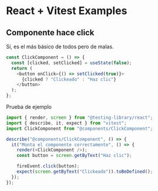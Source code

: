 # React + Vitest Examples

## Componente hace click

Sí, es el más básico de todos pero de malas.

```javascript
const ClickComponent = () => {
  const [clicked, setClicked] = useState(false);
  return (
    <button onClick={() => setClicked(true)}>
      {clicked ? "Clickeado" : "Haz clic"}
    </button>
  );
};
```

Prueba de ejemplo

```javascript
import { render, screen } from "@testing-library/react";
import { describe, it, expect } from "vitest";
import ClickComponent from "@components/ClickComponent";

describe("@components/ClickComponent", () => {
  it("Monta el componente correctamente", () => {
    render(<ClickComponent />);
    const button = screen.getByText("Haz clic");

    fireEvent.click(button);
    expect(screen.getByText("Clickeado")).toBeDefined();
  });
});
```

